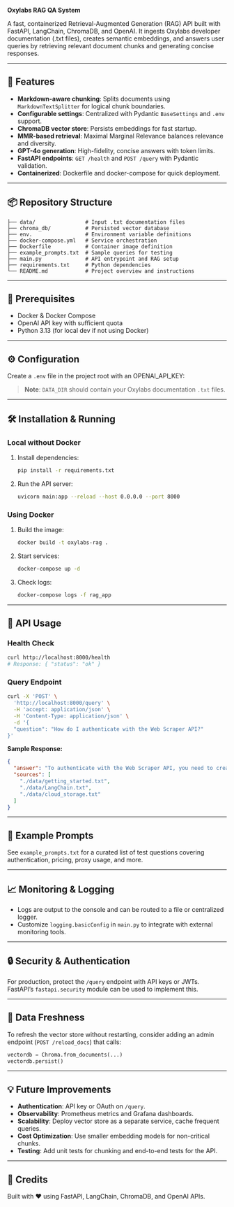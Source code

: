 **Oxylabs RAG QA System**

A fast, containerized Retrieval-Augmented Generation (RAG) API built with FastAPI, LangChain, ChromaDB, and OpenAI. It ingests Oxylabs developer documentation (.txt files), creates semantic embeddings, and answers user queries by retrieving relevant document chunks and generating concise responses.

---

## 🚀 Features

- **Markdown-aware chunking**: Splits documents using `MarkdownTextSplitter` for logical chunk boundaries.
- **Configurable settings**: Centralized with Pydantic `BaseSettings` and `.env` support.
- **ChromaDB vector store**: Persists embeddings for fast startup.
- **MMR-based retrieval**: Maximal Marginal Relevance balances relevance and diversity.
- **GPT-4o generation**: High-fidelity, concise answers with token limits.
- **FastAPI endpoints**: `GET /health` and `POST /query` with Pydantic validation.
- **Containerized**: Dockerfile and docker-compose for quick deployment.

---

## 📦 Repository Structure

```text
├── data/                # Input .txt documentation files
├── chroma_db/           # Persisted vector database
├── env.                 # Environment variable definitions
├── docker-compose.yml   # Service orchestration
├── Dockerfile           # Container image definition
├── example_prompts.txt  # Sample queries for testing
├── main.py              # API entrypoint and RAG setup
├── requirements.txt     # Python dependencies
└── README.md            # Project overview and instructions
```

---

## 🔧 Prerequisites

- Docker & Docker Compose
- OpenAI API key with sufficient quota
- Python 3.13 (for local dev if not using Docker)

---

## ⚙️ Configuration

Create a `.env` file in the project root with an OPENAI_API_KEY:


> **Note**: `DATA_DIR` should contain your Oxylabs documentation `.txt` files.

---

## 🛠️ Installation & Running

### Local without Docker

1. Install dependencies:
   ```bash
   pip install -r requirements.txt
   ```
2. Run the API server:
   ```bash
   uvicorn main:app --reload --host 0.0.0.0 --port 8000
   ```

### Using Docker

1. Build the image:
   ```bash
   docker build -t oxylabs-rag .
   ```
2. Start services:
   ```bash
   docker-compose up -d
   ```
3. Check logs:
   ```bash
   docker-compose logs -f rag_app
   ```

---

## 🎯 API Usage

### Health Check

```bash
curl http://localhost:8000/health
# Response: { "status": "ok" }
```

### Query Endpoint

```bash
curl -X 'POST' \
  'http://localhost:8000/query' \
  -H 'accept: application/json' \
  -H 'Content-Type: application/json' \
  -d '{
  "question": "How do I authenticate with the Web Scraper API?"
}'
```

**Sample Response:**

```json
{
  "answer": "To authenticate with the Web Scraper API, you need to create your API user credentials by signing up for a free trial or purchasing the product in the Oxylabs dashboard. This will provide you with a `USERNAME` and `PASSWORD` that you can use for authentication.",
  "sources": [
    "./data/getting_started.txt",
    "./data/LangChain.txt",
    "./data/cloud_storage.txt"
  ]
}
```



---

## 📝 Example Prompts

See `example_prompts.txt` for a curated list of test questions covering authentication, pricing, proxy usage, and more.

---

## 📈 Monitoring & Logging

- Logs are output to the console and can be routed to a file or centralized logger.
- Customize `logging.basicConfig` in `main.py` to integrate with external monitoring tools.

---

## 🔒 Security & Authentication

For production, protect the `/query` endpoint with API keys or JWTs. FastAPI’s `fastapi.security` module can be used to implement this.

---

## 🔄 Data Freshness

To refresh the vector store without restarting, consider adding an admin endpoint (`POST /reload_docs`) that calls:

```python
vectordb = Chroma.from_documents(...)
vectordb.persist()
```

---

## 💡 Future Improvements

- **Authentication**: API key or OAuth on `/query`.
- **Observability**: Prometheus metrics and Grafana dashboards.
- **Scalability**: Deploy vector store as a separate service, cache frequent queries.
- **Cost Optimization**: Use smaller embedding models for non-critical chunks.
- **Testing**: Add unit tests for chunking and end-to-end tests for the API.

---

## 🏁 Credits

Built with ❤️ using FastAPI, LangChain, ChromaDB, and OpenAI APIs.

